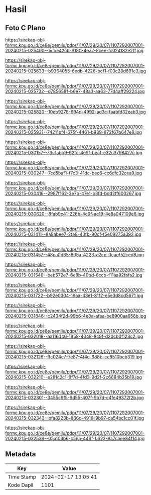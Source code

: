 # Hasil

## Foto C Plano

https://sirekap-obj-formc.kpu.go.id/ce8e/pemilu/pdpr/11/07/29/20/07/1107292007001-20240215-025400--5cbe42cb-9180-4ea7-8cee-fc024182e2ff.jpg

https://sirekap-obj-formc.kpu.go.id/ce8e/pemilu/pdpr/11/07/29/20/07/1107292007001-20240215-025633--b9364055-6edb-4226-bcf1-f03c28d691e3.jpg

https://sirekap-obj-formc.kpu.go.id/ce8e/pemilu/pdpr/11/07/29/20/07/1107292007001-20240215-025732--d7856581-b6e7-48a3-aa63-77d4aff29224.jpg

https://sirekap-obj-formc.kpu.go.id/ce8e/pemilu/pdpr/11/07/29/20/07/1107292007001-20240215-025820--10eb9278-694d-4992-ad3c-faabfd32eab3.jpg

https://sirekap-obj-formc.kpu.go.id/ce8e/pemilu/pdpr/11/07/29/20/07/1107292007001-20240215-025931--74211bf4-675f-4461-b939-872f67b647e8.jpg

https://sirekap-obj-formc.kpu.go.id/ce8e/pemilu/pdpr/11/07/29/20/07/1107292007001-20240215-030157--73c1abb9-92fc-4e9f-beaf-e32c3798427c.jpg

https://sirekap-obj-formc.kpu.go.id/ce8e/pemilu/pdpr/11/07/29/20/07/1107292007001-20240215-030247--7cd5baf1-f7c3-41dc-bec6-cc6dfc32cea9.jpg

https://sirekap-obj-formc.kpu.go.id/ce8e/pemilu/pdpr/11/07/29/20/07/1107292007001-20240215-030416--2987f162-3e7b-47e1-b3fd-bdd2ff600267.jpg

https://sirekap-obj-formc.kpu.go.id/ce8e/pemilu/pdpr/11/07/29/20/07/1107292007001-20240215-030620--8fab9c41-226b-4c9f-ac19-4e8a047109e6.jpg

https://sirekap-obj-formc.kpu.go.id/ce8e/pemilu/pdpr/11/07/29/20/07/1107292007001-20240215-031411--8a9abee7-2fe8-43fb-90cf-f5e09275a392.jpg

https://sirekap-obj-formc.kpu.go.id/ce8e/pemilu/pdpr/11/07/29/20/07/1107292007001-20240215-031457--48ca0d65-805a-4223-a2ce-ffcaef52ced8.jpg

https://sirekap-obj-formc.kpu.go.id/ce8e/pemilu/pdpr/11/07/29/20/07/1107292007001-20240215-031546--beb572e7-6e8b-40bd-8ccb-f11aa92fafa2.jpg

https://sirekap-obj-formc.kpu.go.id/ce8e/pemilu/pdpr/11/07/29/20/07/1107292007001-20240215-031722--b92e0304-19aa-43e1-81f2-e5e3d8cd5671.jpg

https://sirekap-obj-formc.kpu.go.id/ce8e/pemilu/pdpr/11/07/29/20/07/1107292007001-20240215-031846--c2434f2d-99b6-4e8a-afaa-be8900aa658b.jpg

https://sirekap-obj-formc.kpu.go.id/ce8e/pemilu/pdpr/11/07/29/20/07/1107292007001-20240215-032018--aa116d46-1958-4348-8c9f-d20cb0f123c2.jpg

https://sirekap-obj-formc.kpu.go.id/ce8e/pemilu/pdpr/11/07/29/20/07/1107292007001-20240215-032126--ffc024e7-7e87-4f4c-988b-ce6510beb319.jpg

https://sirekap-obj-formc.kpu.go.id/ce8e/pemilu/pdpr/11/07/29/20/07/1107292007001-20240215-032210--e281c2c1-8f7d-4fd3-9d2f-2c6684b25b19.jpg

https://sirekap-obj-formc.kpu.go.id/ce8e/pemilu/pdpr/11/07/29/20/07/1107292007001-20240215-032301--3455c9f5-9d55-407f-9b7d-c4fe49372f2b.jpg

https://sirekap-obj-formc.kpu.go.id/ce8e/pemilu/pdpr/11/07/29/20/07/1107292007001-20240215-032343--bfa8223b-866c-4919-9b97-ca54bc1cc01f.jpg

https://sirekap-obj-formc.kpu.go.id/ce8e/pemilu/pdpr/11/07/29/20/07/1107292007001-20240215-032536--05a103b6-c56a-446f-b622-8a7caee84f14.jpg


## Metadata

| Key        | Value               |
| ---------- | ------------------- |
| Time Stamp | 2024-02-17 13:05:41 |
| Kode Dapil | 1101                |



